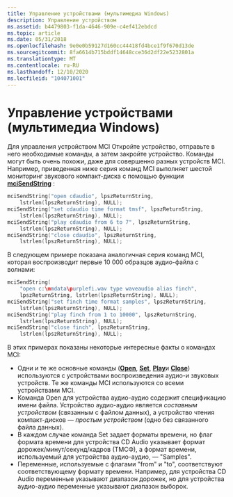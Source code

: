 ```yaml
---
title: Управление устройствами (мультимедиа Windows)
description: Управление устройством
ms.assetid: b4479803-f1da-4646-909e-c4ef412ebdcd
ms.topic: article
ms.date: 05/31/2018
ms.openlocfilehash: 9e0e0b59127d160cc44418fd4bce1f9f670d13de
ms.sourcegitcommit: 8fa6614b715bddf14648cce36d2df22e5232801a
ms.translationtype: MT
ms.contentlocale: ru-RU
ms.lasthandoff: 12/10/2020
ms.locfileid: "104071001"
---
```

# <a name="device-control-windows-multimedia"></a>Управление устройствами (мультимедиа Windows)

Для управления устройством MCI Откройте устройство, отправьте в него необходимые команды, а затем закройте устройство. Команды могут быть очень похожи, даже для совершенно разных устройств MCI. Например, приведенная ниже серия команд MCI выполняет шестой мониторинг звукового компакт-диска с помощью функции [**mciSendString**](/previous-versions//dd757161(v=vs.85)) :


```C++
mciSendString("open cdaudio", lpszReturnString,
    lstrlen(lpszReturnString), NULL);
mciSendString("set cdaudio time format tmsf", lpszReturnString, 
    lstrlen(lpszReturnString), NULL);
mciSendString("play cdaudio from 6 to 7", lpszReturnString, 
    lstrlen(lpszReturnString), NULL);
mciSendString("close cdaudio", lpszReturnString, 
    lstrlen(lpszReturnString), NULL);
```



В следующем примере показана аналогичная серия команд MCI, которая воспроизводит первые 10 000 образцов аудио-файла с волнами:


```C++
mciSendString(
    "open c:\mmdata\purplefi.wav type waveaudio alias finch", 
    lpszReturnString, lstrlen(lpszReturnString), NULL);
mciSendString("set finch time format samples", lpszReturnString, 
    lstrlen(lpszReturnString), NULL);
mciSendString("play finch from 1 to 10000", lpszReturnString, 
    lstrlen(lpszReturnString), NULL);
mciSendString("close finch", lpszReturnString, 
    lstrlen(lpszReturnString), NULL);
```



В этих примерах показаны некоторые интересные факты о командах MCI:

-   Одни и те же основные команды ([**Open**](open.md), [**Set**](set.md), [**Play**](play.md)и [**Close**](close.md)) используются с устройствами воспроизведения аудио-и звуковых устройств. Те же команды MCI используются со всеми устройствами MCI.
-   Команда Open для устройства аудио-аудио содержит спецификацию имени файла. Устройство аудио-аудио является *составным устройством* (связанным с файлом данных), а устройство чтения компакт-дисков — *простым устройством* (одно без связанного файла данных).
-   В каждом случае команда Set задает форматы времени, но флаг формата времени для устройства CD Audio указывает формат дорожек/минут/секунд/кадров (ТМСФ), а формат времени, используемый для устройства аудио-аудио, — "Samples".
-   Переменные, используемые с флагами "from" и "to", соответствуют соответствующему формату времени. Например, для устройства CD Audio переменные указывают диапазон дорожек, но для устройства аудио-аудио переменные указывают диапазон выборок.

 

 
